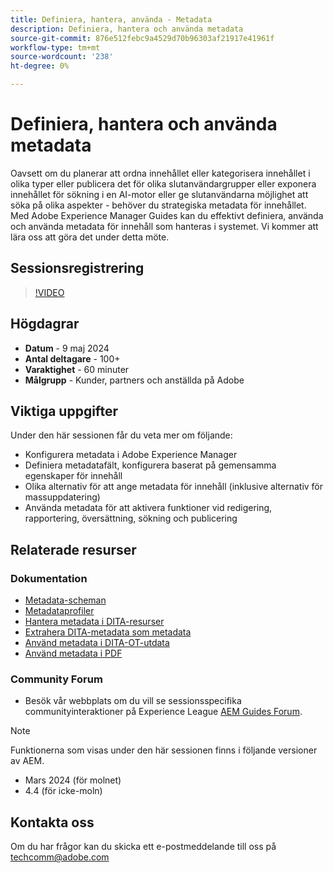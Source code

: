 ```yaml
---
title: Definiera, hantera, använda - Metadata
description: Definiera, hantera och använda metadata
source-git-commit: 876e512febc9a4529d70b96303af21917e41961f
workflow-type: tm+mt
source-wordcount: '238'
ht-degree: 0%

---
```



# Definiera, hantera och använda metadata

Oavsett om du planerar att ordna innehållet eller kategorisera innehållet i olika typer eller publicera det för olika slutanvändargrupper eller exponera innehållet för sökning i en AI-motor eller ge slutanvändarna möjlighet att söka på olika aspekter - behöver du strategiska metadata för innehållet.
Med Adobe Experience Manager Guides kan du effektivt definiera, använda och använda metadata för innehåll som hanteras i systemet. Vi kommer att lära oss att göra det under detta möte.


## Sessionsregistrering

>[!VIDEO](https://video.tv.adobe.com/v/3429088/asset-metadata-guides-metadata-aem-guides?quality=12&learn=on)


## Högdagrar

- **Datum** - 9 maj 2024
- **Antal deltagare** - 100+
- **Varaktighet** - 60 minuter
- **Målgrupp** - Kunder, partners och anställda på Adobe

## Viktiga uppgifter

Under den här sessionen får du veta mer om följande:
- Konfigurera metadata i Adobe Experience Manager
- Definiera metadatafält, konfigurera baserat på gemensamma egenskaper för innehåll
- Olika alternativ för att ange metadata för innehåll (inklusive alternativ för massuppdatering)
- Använda metadata för att aktivera funktioner vid redigering, rapportering, översättning, sökning och publicering


## Relaterade resurser

### Dokumentation

- [Metadata-scheman](https://experienceleague.adobe.com/en/docs/experience-manager-cloud-service/content/assets/manage/metadata-schemas)
- [Metadataprofiler](https://experienceleague.adobe.com/en/docs/experience-manager-cloud-service/content/assets/manage/metadata-profiles)
- [Hantera metadata i DITA-resurser](https://experienceleague.adobe.com/en/docs/experience-manager-guides/using/knowledge-base/kb-articles/authoring/reports/manage-metadata)
- [Extrahera DITA-metadata som metadata](https://experienceleague.adobe.com/en/docs/experience-manager-guides/using/install-guide/cs-ig/aem-asset-search-cs/conf-dita-search#id192SF0G10YK)
- [Använd metadata i DITA-OT-utdata](https://experienceleague.adobe.com/en/docs/experience-manager-guides/using/install-guide/on-prem-ig/output-gen-config/conf-output-generation#id191LF0U0TY4)
- [Använd metadata i PDF](https://experienceleague.adobe.com/en/docs/experience-manager-guides/using/user-guide/output-gen/web-editor/native-pdf-web-editor#native-pdf-publishing)


### Community Forum

- Besök vår webbplats om du vill se sessionsspecifika communityinteraktioner på Experience League  [AEM Guides Forum](https://experienceleaguecommunities.adobe.com/t5/experience-manager-guides/bd-p/xml-documentation-discussions).


>[!NOTE]
>
> Funktionerna som visas under den här sessionen finns i följande versioner av AEM.
> - Mars 2024 (för molnet)
> - 4.4 (för icke-moln)



## Kontakta oss

Om du har frågor kan du skicka ett e-postmeddelande till oss på <techcomm@adobe.com>
